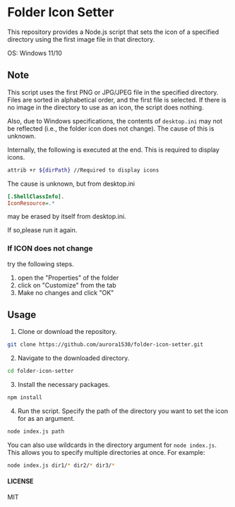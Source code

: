 # Folder Icon Setter

This repository provides a Node.js script that sets the icon of a specified directory using the first image file in that directory.

OS: Windows 11/10

## Note
This script uses the first PNG or JPG/JPEG file in the specified directory.
Files are sorted in alphabetical order, and the first file is selected.
If there is no image in the directory to use as an icon, the script does nothing.

Also, due to Windows specifications, the contents of `desktop.ini` may not be reflected (i.e., the folder icon does not change). The cause of this is unknown.

Internally, the following is executed at the end.
This is required to display icons.
```bash
attrib +r ${dirPath} //Required to display icons
```


The cause is unknown, but from desktop.ini
```ini
[.ShellClassInfo].
IconResource=.*
```
may be erased by itself from desktop.ini.

If so,please run it again.

### If ICON does not change
try the following steps.
1. open the "Properties" of the folder
2. click on "Customize" from the tab
3. Make no changes and click "OK"


## Usage

1. Clone or download the repository.

```bash
git clone https://github.com/aurora1530/folder-icon-setter.git
```

2. Navigate to the downloaded directory.
```bash
cd folder-icon-setter
```

3. Install the necessary packages.
```bash
npm install
```

4. Run the script. Specify the path of the directory you want to set the icon for as an argument.
```bash
node index.js path
```

You can also use wildcards in the directory argument for `node index.js`. This allows you to specify multiple directories at once. For example:

```bash
node index.js dir1/* dir2/* dir3/*
```

#### LICENSE
MIT